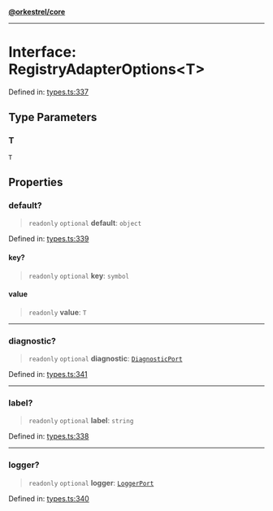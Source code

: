 [**@orkestrel/core**](../index.md)

***

# Interface: RegistryAdapterOptions\<T\>

Defined in: [types.ts:337](https://github.com/orkestrel/core/blob/240d6e1612057b96fd3fc03e1415fe3917a0f212/src/types.ts#L337)

## Type Parameters

### T

`T`

## Properties

### default?

> `readonly` `optional` **default**: `object`

Defined in: [types.ts:339](https://github.com/orkestrel/core/blob/240d6e1612057b96fd3fc03e1415fe3917a0f212/src/types.ts#L339)

#### key?

> `readonly` `optional` **key**: `symbol`

#### value

> `readonly` **value**: `T`

***

### diagnostic?

> `readonly` `optional` **diagnostic**: [`DiagnosticPort`](DiagnosticPort.md)

Defined in: [types.ts:341](https://github.com/orkestrel/core/blob/240d6e1612057b96fd3fc03e1415fe3917a0f212/src/types.ts#L341)

***

### label?

> `readonly` `optional` **label**: `string`

Defined in: [types.ts:338](https://github.com/orkestrel/core/blob/240d6e1612057b96fd3fc03e1415fe3917a0f212/src/types.ts#L338)

***

### logger?

> `readonly` `optional` **logger**: [`LoggerPort`](LoggerPort.md)

Defined in: [types.ts:340](https://github.com/orkestrel/core/blob/240d6e1612057b96fd3fc03e1415fe3917a0f212/src/types.ts#L340)
